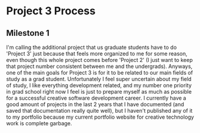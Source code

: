 # Project 3 Process
## Milestone 1
I'm calling the additional project that us graduate students have to do 'Project 3' just because that feels more organized to me for some reason, even though this whole project comes before 'Project 2' (I just want to keep that project number consistent between me and the undergrads). Anyways, one of the main goals for Project 3 is for it to be related to our main fields of study as a grad student. Unfortunately I feel super uncertain about my field of study, I like everything development related, and my number one priority in grad school right now I feel is just to prepare myself as much as possible for a successful creative software development career. I currently have a good amount of projects in the last 2 years that I have documented (and saved that documentation really quite well), but I haven't published any of it to my portfolio because my current portfolio website for creative technology work is complete garbage.